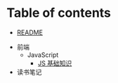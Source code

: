 # Table of contents

* [README](README.md)
- 前端
  - JavaScript
    - [JS 基础知识](前端/JS-基础知识.md)
- 读书笔记
